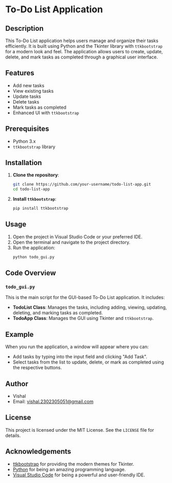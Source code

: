 
# To-Do List Application

## Description
This To-Do List application helps users manage and organize their tasks efficiently. It is built using Python and the Tkinter library with `ttkbootstrap` for a modern look and feel. The application allows users to create, update, delete, and mark tasks as completed through a graphical user interface.

## Features
- Add new tasks
- View existing tasks
- Update tasks
- Delete tasks
- Mark tasks as completed
- Enhanced UI with `ttkbootstrap`

## Prerequisites
- Python 3.x
- `ttkbootstrap` library

## Installation

1. **Clone the repository**:
   ```bash
   git clone https://github.com/your-username/todo-list-app.git
   cd todo-list-app
   ```

2. **Install `ttkbootstrap`**:
   ```bash
   pip install ttkbootstrap
   ```

## Usage

1. Open the project in Visual Studio Code or your preferred IDE.
2. Open the terminal and navigate to the project directory.
3. Run the application:
   ```bash
   python todo_gui.py
   ```

## Code Overview

### `todo_gui.py`

This is the main script for the GUI-based To-Do List application. It includes:
- **TodoList Class**: Manages the tasks, including adding, viewing, updating, deleting, and marking tasks as completed.
- **TodoApp Class**: Manages the GUI using Tkinter and `ttkbootstrap`.

## Example

When you run the application, a window will appear where you can:
- Add tasks by typing into the input field and clicking "Add Task".
- Select tasks from the list to update, delete, or mark as completed using the respective buttons.

## Author

- Vishal
- Email: [vishal.2302305051@gmail.com](mailto:vishal.2302305051@gmail.com)

## License

This project is licensed under the MIT License. See the `LICENSE` file for details.

## Acknowledgements

- [ttkbootstrap](https://pypi.org/project/ttkbootstrap/) for providing the modern themes for Tkinter.
- [Python](https://www.python.org/) for being an amazing programming language.
- [Visual Studio Code](https://code.visualstudio.com/) for being a powerful and user-friendly IDE.
```

